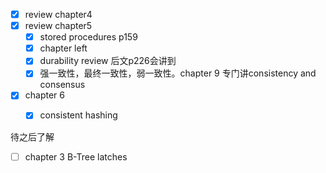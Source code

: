 
 - [x] review chapter4
 - [x] review chapter5
	 - [x] stored procedures p159
	 - [x] chapter left
	 - [x] durability review 后文p226会讲到
	 - [x] 强一致性，最终一致性，弱一致性。chapter 9 专门讲consistency and consensus
 - [x] chapter 6
	 - [x] consistent hashing


待之后了解
- [ ] chapter 3 B-Tree latches
